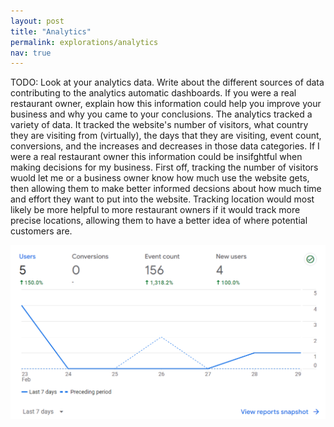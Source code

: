 ```yaml
---
layout: post
title: "Analytics"
permalink: explorations/analytics
nav: true
---
```


TODO: Look at your analytics data. Write about the
different sources of data contributing to the analytics automatic dashboards.
If you were a real restaurant owner, explain how this information could help
you improve your business and why you came to your conclusions.
The analytics tracked a variety of data. It tracked the website's number of visitors, what country they are visiting from (virtually), the days that they are visiting, event count, conversions, and the increases and decreases in those data categories. If I were a real restaurant owner this information could be insifghtful when making decisions for my business. First off, tracking the number of visitors wuold let me or a business owner know how much use the website gets, then allowing them to make better informed decsions about how much time and effort they want to put into the website. Tracking location would most likely be more helpful to more restaurant owners if it would track more precise locations, allowing them to have a better idea of where potential customers are. 

![image](/assets/images/analytics.png)

